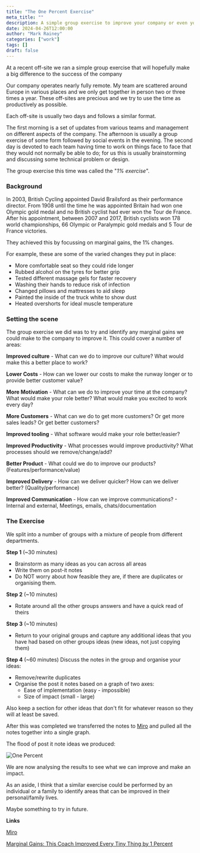 ```yaml
---
title: "The One Percent Exercise"
meta_title: ""
description: A simple group exercise to improve your company or even your life
date: 2024-04-26T12:00:00
author: "Mark Rainey"
categories: ["work"]
tags: []
draft: false
---
```


At a recent off-site we ran a simple group exercise that will hopefully make a big difference to the success of the company


Our company operates nearly fully remote. My team are scattered around Europe in various places and we only get together in person two or three times a year. These off-sites are precious and we try to use the time as productively as possible. 

Each off-site is usually two days and follows a similar format. 

The first morning is a set of updates from various teams and management on different aspects of the company. The afternoon is usually a group exercise of some form followed by social events in the evening. The second day is devoted to each team having time to work on things face to face that they would not normally be able to do; for us this is usually brainstorming and discussing some technical problem or design.

The group exercise this time was called the "*1% exercise*".

### **Background**

In 2003, British Cycling appointed David Brailsford as their performance director. From 1908 until the time he was appointed Britain had won one Olympic gold medal and no British cyclist had ever won the Tour de France. After his appointment, between 2007 and 2017, British cyclists won 178 world championships, 66 Olympic or Paralympic gold medals and 5 Tour de France victories.

They achieved this by focussing on marginal gains, the 1% changes.

For example, these are some of the varied changes they put in place:

- More comfortable seat so they could ride longer
- Rubbed alcohol on the tyres for better grip
- Tested different massage gels for faster recovery
- Washing their hands to reduce risk of infection
- Changed pillows and mattresses to aid sleep
- Painted the inside of the truck white to show dust
- Heated overshorts for ideal muscle temperature

### **Setting the scene**

The group exercise we did was to try and identify any marginal gains we could make to the company to improve it. This could cover a number of areas:

**Improved culture** - What can we do to improve our culture? What would make this a better place to work?

**Lower Costs** - How can we lower our costs to make the runway longer or to provide better customer value?

**More Motivation** - What can we do to improve your time at the company? What would make your role better? What would make you excited to work every day?

**More Customers** - What can we do to get more customers? Or get more sales leads? Or get better customers?

**Improved tooling** - What software would make your role better/easier?

**Improved Productivity** - What processes would improve productivity? What processes should we remove/change/add?

**Better Product** - What could we do to improve our products? (Features/performance/value)

**Improved Delivery** - How can we deliver quicker? How can we deliver better? (Quality/performance)

**Improved Communication** - How can we improve communications? - Internal and external, Meetings, emails, chats/documentation

### The Exercise

We split into a number of groups with a mixture of people from different departments.

**Step 1** (~30 minutes)
- Brainstorm as many ideas as you can across all areas
- Write them on post-it notes
- Do NOT worry about how feasible they are, if there are duplicates or organising them.

**Step 2** (~10 minutes)
- Rotate around all the other groups answers and have a quick read of theirs

**Step 3** (~10 minutes)
- Return to your original groups and capture any additional ideas that you have had based on other groups ideas (new ideas, not just copying them)

**Step 4** (~60 minutes)
Discuss the notes in the group and organise your ideas:
- Remove/rewrite duplicates
- Organise the post it notes based on a graph of two axes: 
	- Ease of implementation (easy - impossible)
	- Size of impact (small - large)

Also keep a section for other ideas that don't fit for whatever reason so they will at least be saved.

After this was completed we transferred the notes to [Miro](miro.com) and pulled all the notes together into a single graph.

The flood of post it note ideas we produced:


<img src="/blog/OnePercent.png" title="One Percent" class="mid-image"></img>

We are now analysing the results to see what we can improve and make an impact.

As an aside, I think that a similar exercise could be performed by an individual or a family to identify areas that can be improved in their personal/family lives. 

Maybe something to try in future.

__Links__

[Miro](miro.com)

[Marginal Gains: This Coach Improved Every Tiny Thing by 1 Percent](https://jamesclear.com/marginal-gains)
